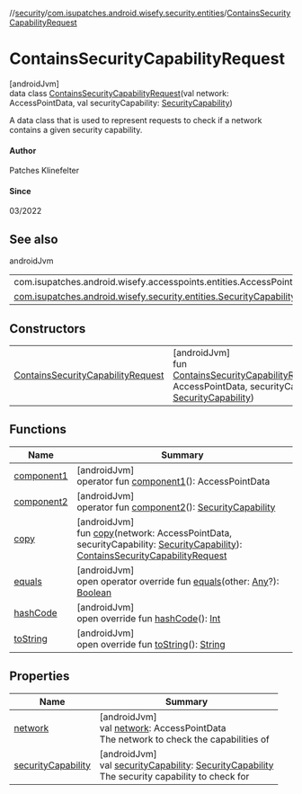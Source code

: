 //[security](../../../index.md)/[com.isupatches.android.wisefy.security.entities](../index.md)/[ContainsSecurityCapabilityRequest](index.md)

# ContainsSecurityCapabilityRequest

[androidJvm]\
data class [ContainsSecurityCapabilityRequest](index.md)(val network: AccessPointData, val securityCapability: [SecurityCapability](../-security-capability/index.md))

A data class that is used to represent requests to check if a network contains a given security capability.

#### Author

Patches Klinefelter

#### Since

03/2022

## See also

androidJvm

| | |
|---|---|
| com.isupatches.android.wisefy.accesspoints.entities.AccessPointData |  |
| [com.isupatches.android.wisefy.security.entities.SecurityCapability](../-security-capability/index.md) |  |

## Constructors

| | |
|---|---|
| [ContainsSecurityCapabilityRequest](-contains-security-capability-request.md) | [androidJvm]<br>fun [ContainsSecurityCapabilityRequest](-contains-security-capability-request.md)(network: AccessPointData, securityCapability: [SecurityCapability](../-security-capability/index.md)) |

## Functions

| Name | Summary |
|---|---|
| [component1](component1.md) | [androidJvm]<br>operator fun [component1](component1.md)(): AccessPointData |
| [component2](component2.md) | [androidJvm]<br>operator fun [component2](component2.md)(): [SecurityCapability](../-security-capability/index.md) |
| [copy](copy.md) | [androidJvm]<br>fun [copy](copy.md)(network: AccessPointData, securityCapability: [SecurityCapability](../-security-capability/index.md)): [ContainsSecurityCapabilityRequest](index.md) |
| [equals](../-security-capability/-companion/index.md#585090901%2FFunctions%2F1459372730) | [androidJvm]<br>open operator override fun [equals](../-security-capability/-companion/index.md#585090901%2FFunctions%2F1459372730)(other: [Any](https://kotlinlang.org/api/latest/jvm/stdlib/kotlin/-any/index.html)?): [Boolean](https://kotlinlang.org/api/latest/jvm/stdlib/kotlin/-boolean/index.html) |
| [hashCode](../-security-capability/-companion/index.md#1794629105%2FFunctions%2F1459372730) | [androidJvm]<br>open override fun [hashCode](../-security-capability/-companion/index.md#1794629105%2FFunctions%2F1459372730)(): [Int](https://kotlinlang.org/api/latest/jvm/stdlib/kotlin/-int/index.html) |
| [toString](../-security-capability/-companion/index.md#1616463040%2FFunctions%2F1459372730) | [androidJvm]<br>open override fun [toString](../-security-capability/-companion/index.md#1616463040%2FFunctions%2F1459372730)(): [String](https://kotlinlang.org/api/latest/jvm/stdlib/kotlin/-string/index.html) |

## Properties

| Name | Summary |
|---|---|
| [network](network.md) | [androidJvm]<br>val [network](network.md): AccessPointData<br>The network to check the capabilities of |
| [securityCapability](security-capability.md) | [androidJvm]<br>val [securityCapability](security-capability.md): [SecurityCapability](../-security-capability/index.md)<br>The security capability to check for |
